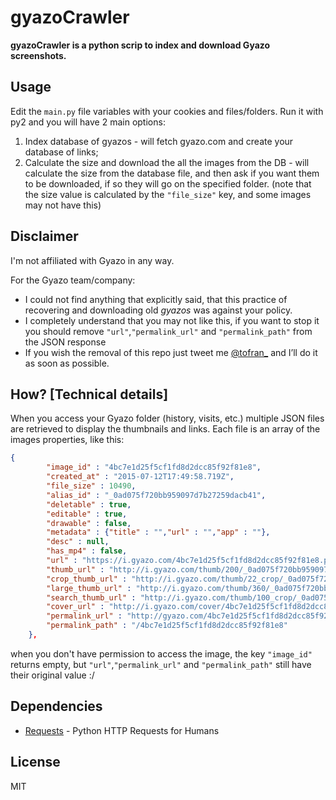 # gyazoCrawler

**gyazoCrawler is a python scrip to index and download Gyazo screenshots.**

Usage
--
Edit the ```main.py``` file variables with your cookies and files/folders. Run it with py2 and you will have 2 main options:

1. Index database of gyazos - will fetch gyazo.com and create your database of links;
2. Calculate the size and download the all the images from the DB - will calculate the size from the database file, and then ask if you want them to be downloaded, if so they will go on the specified folder. (note that the size value is calculated by the ```"file_size"``` key, and some images may not have this)


Disclaimer
--
I'm not affiliated with Gyazo in any way.

For the Gyazo team/company:
 - I could not find anything that explicitly said, that this practice of recovering and downloading old *gyazos* was against your policy.
 - I completely understand that you may not like this, if you want to stop it you should  remove 
```"url"```,```"permalink_url"``` and ```"permalink_path"``` 
from the JSON response
 - If you wish the removal of this repo just tweet me [@tofran_] and I’ll do it as soon as possible.


How? [Technical details]
--
When you access your Gyazo folder (history, visits, etc.) multiple JSON files are retrieved to display the thumbnails and links.
Each file is an array of the images properties, like this:
```JSON
{
		"image_id" : "4bc7e1d25f5cf1fd8d2dcc85f92f81e8",
		"created_at" : "2015-07-12T17:49:58.719Z",
		"file_size" : 10490,
		"alias_id" : "_0ad075f720bb959097d7b27259dacb41",
		"deletable" : true,
		"editable" : true,
		"drawable" : false,
		"metadata" : {"title" : "","url" : "","app" : ""},
		"desc" : null,
		"has_mp4" : false,
		"url" : "https://i.gyazo.com/4bc7e1d25f5cf1fd8d2dcc85f92f81e8.png",
		"thumb_url" : "http://i.gyazo.com/thumb/200/_0ad075f720bb959097d7b27259dacb41.png",
		"crop_thumb_url" : "http://i.gyazo.com/thumb/22_crop/_0ad075f720bb959097d7b27259dacb41.png",
		"large_thumb_url" : "http://i.gyazo.com/thumb/360/_0ad075f720bb959097d7b27259dacb41.png",
		"search_thumb_url" : "http://i.gyazo.com/thumb/100_crop/_0ad075f720bb959097d7b27259dacb41.png",
		"cover_url" : "http://i.gyazo.com/cover/4bc7e1d25f5cf1fd8d2dcc85f92f81e8.png",
		"permalink_url" : "http://gyazo.com/4bc7e1d25f5cf1fd8d2dcc85f92f81e8",
		"permalink_path" : "/4bc7e1d25f5cf1fd8d2dcc85f92f81e8"
	},
```
when you don't have permission to access the image, the key ```"image_id"``` returns empty, but ```"url"```,```"permalink_url"``` and ```"permalink_path"``` still have their original value :/


Dependencies 
--
- [Requests] - Python HTTP Requests for Humans


License
--
MIT


[@tofran_]:https://twitter.com/tofran_
[requests]:https://github.com/kennethreitz/requests
